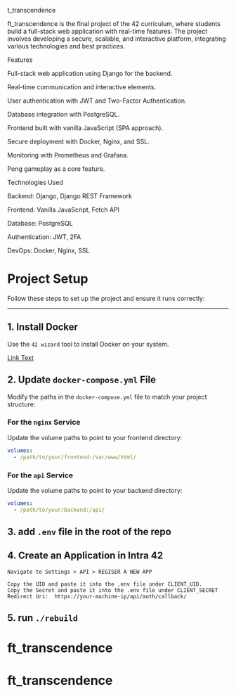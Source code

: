 t_transcendence

ft_transcendence is the final project of the 42 curriculum, where students build a full-stack web application with real-time features. The project involves developing a secure, scalable, and interactive platform, integrating various technologies and best practices.

Features

Full-stack web application using Django for the backend.

Real-time communication and interactive elements.

User authentication with JWT and Two-Factor Authentication.

Database integration with PostgreSQL.

Frontend built with vanilla JavaScript (SPA approach).

Secure deployment with Docker, Nginx, and SSL.

Monitoring with Prometheus and Grafana.

Pong gameplay as a core feature.

Technologies Used

Backend: Django, Django REST Framework

Frontend: Vanilla JavaScript, Fetch API

Database: PostgreSQL

Authentication: JWT, 2FA

DevOps: Docker, Nginx, SSL



# Project Setup

Follow these steps to set up the project and ensure it runs correctly:

---

## 1. Install Docker
Use the `42 wizard` tool to install Docker on your system.

[Link Text](https://github.com/0xShady/42_wizzard/blob/main/42-wizzard.sh "Hover Text")

## 2. Update `docker-compose.yml` File
Modify the paths in the `docker-compose.yml` file to match your project structure:

### For the `nginx` Service
Update the volume paths to point to your frontend directory:
```yaml
volumes:
  - /path/to/your/frontend:/var/www/html/
```

### For the `api` Service
Update the volume paths to point to your backend directory:
```yaml
volumes:
  - /path/to/your/backend:/api/
```
## 3. add `.env` file in the root of the repo

## 4. Create an Application in Intra 42
    Navigate to Settings > API > REGISER A NEW APP
```
Copy the UID and paste it into the .env file under CLIENT_UID.
Copy the Secret and paste it into the .env file under CLIENT_SECRET
Redirect Uri:  https://your-machine-ip/api/auth/callback/
```

## 5. run `./rebuild`
# ft_transcendence
# ft_transcendence
